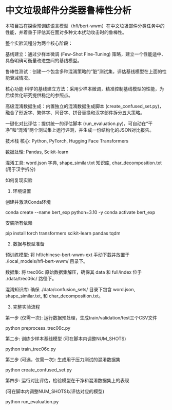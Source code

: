 # 中文垃圾邮件分类器鲁棒性分析
本项目旨在探索预训练语言模型（hfl/bert-wwm）在中文垃圾邮件分类任务中的性能，并着重于评估其在面对多种文本扰动攻击时的鲁棒性。

整个实验流程分为两个核心阶段：

基线建立：通过少样本微调 (Few-Shot Fine-Tuning) 策略，建立一个性能适中、具备明确可衡量改进空间的基线模型。

鲁棒性测试：创建一个包含多种混淆策略的“脏”测试集，评估基线模型在上面的性能衰减情况。

核心功能
科学的基线建立方法：采用少样本微调，精准控制基线模型的性能，为后续优化研究提供稳定的参照点。

高级混淆数据生成：内置独立的混淆数据生成脚本 (create_confused_set.py)，融合了形近字、繁体字、同音字、拼音替换和汉字部件拆分五大策略。

一键化对比评估：提供统一的评估脚本 (run_evaluation.py)，可自动在“干净”和“混淆”两个测试集上运行评测，并生成一份结构化的JSON对比报告。

技术栈
核心: Python, PyTorch, Hugging Face Transformers

数据处理: Pandas, Scikit-learn

混淆工具: word.json 字典, shape_similar.txt 知识库, char_decomposition.txt (用于汉字拆分)

如何复现实验

1. 环境设置

创建并激活Conda环境

conda create --name bert_exp python=3.10 -y
conda activate bert_exp

安装所有依赖

pip install torch transformers scikit-learn pandas tqdm

2. 数据与模型准备

预训练模型: 将 hfl/chinese-bert-wwm-ext 手动下载并放置于 ./local_models/hfl-bert-wwm/ 目录下。

数据集: 将 trec06c 原始数据集解压，确保其 data 和 full/index 位于 ./data/trec06c/ 路径下。

混淆知识库: 确保 ./data/confusion_sets/ 目录下包含 word.json, shape_similar.txt, 和 char_decomposition.txt。

3. 完整实验流程

第一步 (仅需一次): 运行数据预处理，生成train/validation/test三个CSV文件

python preprocess_trec06c.py

第二步: 训练少样本基线模型 (可在脚本内调整NUM_SHOTS)

python train_trec06c.py

第三步 (可选，仅需一次): 生成用于压力测试的混淆数据集

python create_confused_set.py

第四步: 运行对比评估，检验模型在干净和混淆数据集上的表现

(可在脚本内调整NUM_SHOTS以评估对应的模型)

python run_evaluation.py
